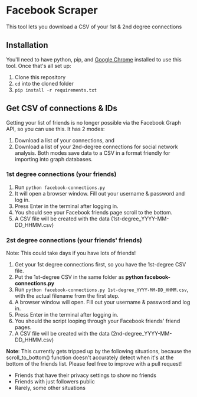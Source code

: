 # Facebook Scraper
This tool lets you download a CSV of your 1st & 2nd degree connections

## Installation
You'll need to have python, pip, and [Google Chrome](https://www.google.com/chrome/) installed to use this tool. Once that's all set up:

1. Clone this repository
2. `cd` into the cloned folder 
3. `pip install -r requirements.txt`

## Get CSV of connections & IDs
Getting your list of friends is no longer possible via the Facebook Graph API, so you can use this. It has 2 modes:
1) Download a list of your connections, and 
2) Download a list of your 2nd-degree connections for social network analysis. Both modes save data to a CSV in a format friendly for importing into graph databases.

### 1st degree connections (your friends)
1. Run ```python facebook-connections.py```
2. It will open a browser window. Fill out your username & password and log in.
3. Press Enter in the terminal after logging in.
4. You should see your Facebook friends page scroll to the bottom.
5. A CSV file will be created with the data (1st-degree_YYYY-MM-DD_HHMM.csv)

### 2st degree connections (your friends' friends)
Note: This could take days if you have lots of friends!

1. Get your 1st degree connections first, so you have the 1st-degree CSV file.
2. Put the 1st-degree CSV in the same folder as **python facebook-connections.py**
3. Run ```python facebook-connections.py 1st-degree_YYYY-MM-DD_HHMM.csv```, with the actual filename from the first step.
4. A browser window will open. Fill out your username & password and log in.
5. Press Enter in the terminal after logging in.
6. You should the script looping through your Facebook friends' friend pages.
7. A CSV file will be created with the data (2nd-degree_YYYY-MM-DD_HHMM.csv)

**Note**: This currently gets tripped up by the following situations, because the scroll_to_bottom() function doesn't accurately detect when it's at the bottom of the friends list. Please feel free to improve with a pull request!
- Friends that have their privacy settings to show no friends
- Friends with just followers public
- Rarely, some other situations